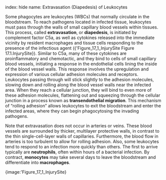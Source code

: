 index: hide
name: Extravasation (Diapedesis) of Leukocytes

Some phagocytes are leukocytes (WBCs) that normally circulate in the bloodstream. To reach pathogens located in infected tissue, leukocytes must pass through the walls of small capillary blood vessels within tissues. This process, called  **extravasation**, or  **diapedesis**, is initiated by complement factor C5a, as well as cytokines released into the immediate vicinity by resident macrophages and tissue cells responding to the presence of the infectious agent ({'Figure_17_1_InjurySite Figure 17.1.InjurySite}). Similar to C5a, many of these cytokines are proinflammatory and chemotactic, and they bind to cells of small capillary blood vessels, initiating a response in the endothelial cells lining the inside of the blood vessel walls. This response involves the upregulation and expression of various cellular adhesion molecules and receptors. Leukocytes passing through will stick slightly to the adhesion molecules, slowing down and rolling along the blood vessel walls near the infected area. When they reach a cellular junction, they will bind to even more of these adhesion molecules, flattening out and squeezing through the cellular junction in a process known as  **transendothelial migration**. This mechanism of “rolling adhesion” allows leukocytes to exit the bloodstream and enter the infected areas, where they can begin phagocytosing the invading pathogens.

Note that extravasation does not occur in arteries or veins. These blood vessels are surrounded by thicker, multilayer protective walls, in contrast to the thin single-cell-layer walls of capillaries. Furthermore, the blood flow in arteries is too turbulent to allow for rolling adhesion. Also, some leukocytes tend to respond to an infection more quickly than others. The first to arrive typically are  **neutrophils**, often within hours of a bacterial infection. By contract,  **monocytes** may take several days to leave the bloodstream and differentiate into  **macrophages**.


{image:'Figure_17_1_InjurySite}
        
